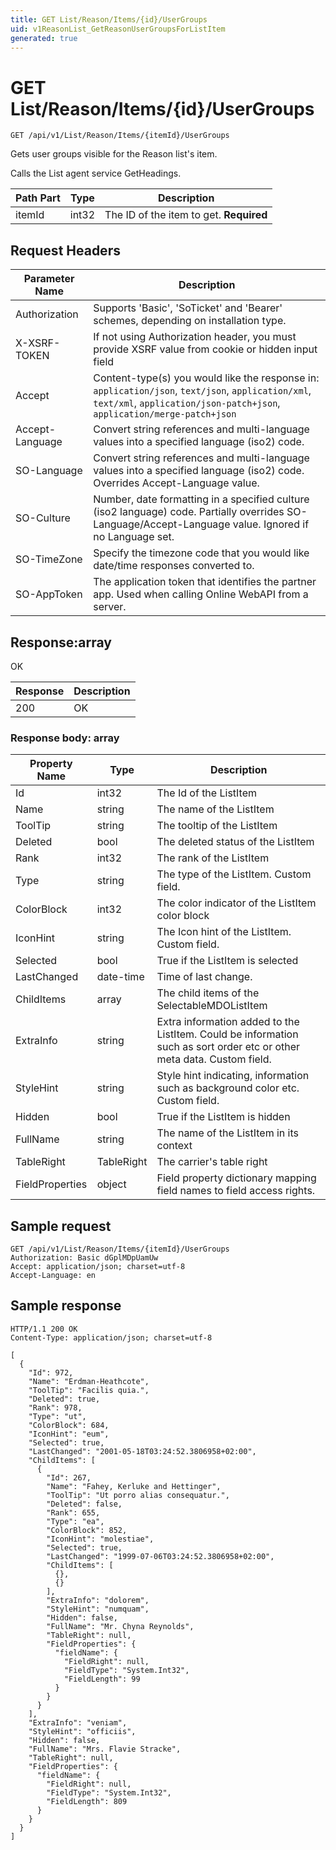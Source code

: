 ```yaml
---
title: GET List/Reason/Items/{id}/UserGroups
uid: v1ReasonList_GetReasonUserGroupsForListItem
generated: true
---
```


# GET List/Reason/Items/{id}/UserGroups

```http
GET /api/v1/List/Reason/Items/{itemId}/UserGroups
```

Gets user groups visible for the Reason list's item.


Calls the List agent service GetHeadings.





| Path Part | Type | Description |
|-----------|------|-------------|
| itemId | int32 | The ID of the item to get. **Required** |



## Request Headers

| Parameter Name | Description |
|----------------|-------------|
| Authorization  | Supports 'Basic', 'SoTicket' and 'Bearer' schemes, depending on installation type. |
| X-XSRF-TOKEN   | If not using Authorization header, you must provide XSRF value from cookie or hidden input field |
| Accept         | Content-type(s) you would like the response in: `application/json`, `text/json`, `application/xml`, `text/xml`, `application/json-patch+json`, `application/merge-patch+json` |
| Accept-Language | Convert string references and multi-language values into a specified language (iso2) code. |
| SO-Language | Convert string references and multi-language values into a specified language (iso2) code. Overrides Accept-Language value. |
| SO-Culture | Number, date formatting in a specified culture (iso2 language) code. Partially overrides SO-Language/Accept-Language value. Ignored if no Language set. |
| SO-TimeZone | Specify the timezone code that you would like date/time responses converted to. |
| SO-AppToken | The application token that identifies the partner app. Used when calling Online WebAPI from a server. |


## Response:array

OK

| Response | Description |
|----------------|-------------|
| 200 | OK |

### Response body: array

| Property Name | Type |  Description |
|----------------|------|--------------|
| Id | int32 | The Id of the ListItem |
| Name | string | The name of the ListItem |
| ToolTip | string | The tooltip of the ListItem |
| Deleted | bool | The deleted status of the ListItem |
| Rank | int32 | The rank of the ListItem |
| Type | string | The type of the ListItem. Custom field. |
| ColorBlock | int32 | The color indicator of the ListItem color block |
| IconHint | string | The Icon hint of the ListItem. Custom field. |
| Selected | bool | True if the ListItem is selected |
| LastChanged | date-time | Time of last change. |
| ChildItems | array | The child items of the SelectableMDOListItem |
| ExtraInfo | string | Extra information added to the ListItem. Could be information such as sort order etc or other meta data. Custom field. |
| StyleHint | string | Style hint indicating, information such as background color etc. Custom field. |
| Hidden | bool | True if the ListItem is hidden |
| FullName | string | The name of the ListItem in its context |
| TableRight | TableRight | The carrier's table right |
| FieldProperties | object | Field property dictionary mapping field names to field access rights. |

## Sample request

```http!
GET /api/v1/List/Reason/Items/{itemId}/UserGroups
Authorization: Basic dGplMDpUamUw
Accept: application/json; charset=utf-8
Accept-Language: en
```

## Sample response

```http_
HTTP/1.1 200 OK
Content-Type: application/json; charset=utf-8

[
  {
    "Id": 972,
    "Name": "Erdman-Heathcote",
    "ToolTip": "Facilis quia.",
    "Deleted": true,
    "Rank": 978,
    "Type": "ut",
    "ColorBlock": 684,
    "IconHint": "eum",
    "Selected": true,
    "LastChanged": "2001-05-18T03:24:52.3806958+02:00",
    "ChildItems": [
      {
        "Id": 267,
        "Name": "Fahey, Kerluke and Hettinger",
        "ToolTip": "Ut porro alias consequatur.",
        "Deleted": false,
        "Rank": 655,
        "Type": "ea",
        "ColorBlock": 852,
        "IconHint": "molestiae",
        "Selected": true,
        "LastChanged": "1999-07-06T03:24:52.3806958+02:00",
        "ChildItems": [
          {},
          {}
        ],
        "ExtraInfo": "dolorem",
        "StyleHint": "numquam",
        "Hidden": false,
        "FullName": "Mr. Chyna Reynolds",
        "TableRight": null,
        "FieldProperties": {
          "fieldName": {
            "FieldRight": null,
            "FieldType": "System.Int32",
            "FieldLength": 99
          }
        }
      }
    ],
    "ExtraInfo": "veniam",
    "StyleHint": "officiis",
    "Hidden": false,
    "FullName": "Mrs. Flavie Stracke",
    "TableRight": null,
    "FieldProperties": {
      "fieldName": {
        "FieldRight": null,
        "FieldType": "System.Int32",
        "FieldLength": 809
      }
    }
  }
]
```